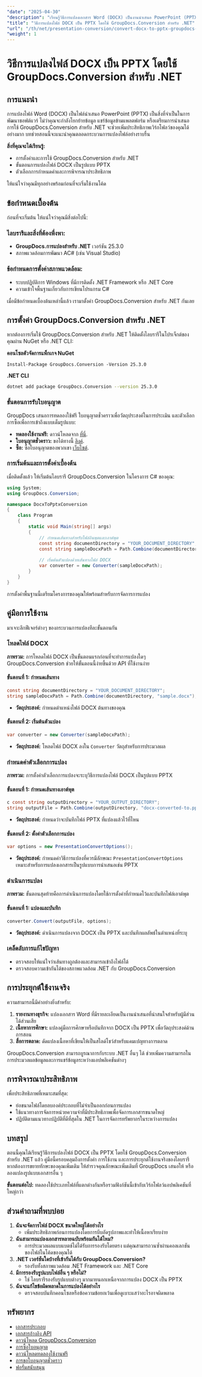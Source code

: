 ```yaml
---
"date": "2025-04-30"
"description": "เรียนรู้วิธีการแปลงเอกสาร Word (DOCX) เป็นงานนำเสนอ PowerPoint (PPTX) อย่างมีประสิทธิภาพโดยใช้ GroupDocs.Conversion สำหรับ .NET ปรับปรุงเวิร์กโฟลว์ของคุณด้วยคู่มือที่ครอบคลุมนี้"
"title": "วิธีการแปลงไฟล์ DOCX เป็น PPTX โดยใช้ GroupDocs.Conversion สำหรับ .NET"
"url": "/th/net/presentation-conversion/convert-docx-to-pptx-groupdocs-dotnet/"
"weight": 1
---
```


# วิธีการแปลงไฟล์ DOCX เป็น PPTX โดยใช้ GroupDocs.Conversion สำหรับ .NET

## การแนะนำ

การแปลงไฟล์ Word (DOCX) เป็นไฟล์นำเสนอ PowerPoint (PPTX) เป็นสิ่งที่จำเป็นในการพัฒนาซอฟต์แวร์ ไม่ว่าคุณจะกำลังโยกย้ายข้อมูล แชร์ข้อมูลข้ามแพลตฟอร์ม หรือเตรียมการนำเสนอ การใช้ GroupDocs.Conversion สำหรับ .NET จะช่วยเพิ่มประสิทธิภาพเวิร์กโฟลว์ของคุณได้อย่างมาก บทช่วยสอนนี้จะแนะนำคุณตลอดกระบวนการแปลงไฟล์อย่างราบรื่น

**สิ่งที่คุณจะได้เรียนรู้:**
- การตั้งค่าและการใช้ GroupDocs.Conversion สำหรับ .NET
- ขั้นตอนการแปลงไฟล์ DOCX เป็นรูปแบบ PPTX
- ตัวเลือกการกำหนดค่าและการพิจารณาประสิทธิภาพ

ให้แน่ใจว่าคุณมีทุกอย่างพร้อมก่อนที่จะเริ่มใช้งานโค้ด

## ข้อกำหนดเบื้องต้น

ก่อนที่จะเริ่มต้น ให้แน่ใจว่าคุณมีสิ่งต่อไปนี้:

### ไลบรารีและสิ่งที่ต้องพึ่งพา:
- **GroupDocs.การแปลงสำหรับ .NET** เวอร์ชัน 25.3.0
- สภาพแวดล้อมการพัฒนา AC# (เช่น Visual Studio)

### ข้อกำหนดการตั้งค่าสภาพแวดล้อม:
- ระบบปฏิบัติการ Windows ที่มีการติดตั้ง .NET Framework หรือ .NET Core
- ความเข้าใจพื้นฐานเกี่ยวกับการเขียนโปรแกรม C#

เมื่อมีข้อกำหนดเบื้องต้นเหล่านี้แล้ว เรามาตั้งค่า GroupDocs.Conversion สำหรับ .NET กันเลย

## การตั้งค่า GroupDocs.Conversion สำหรับ .NET

หากต้องการเริ่มใช้ GroupDocs.Conversion สำหรับ .NET ให้ติดตั้งไลบรารีในโปรเจ็กต์ของคุณผ่าน NuGet หรือ .NET CLI:

**คอนโซลตัวจัดการแพ็กเกจ NuGet**
```shell
Install-Package GroupDocs.Conversion -Version 25.3.0
```

**.NET CLI**
```bash
dotnet add package GroupDocs.Conversion --version 25.3.0
```

### ขั้นตอนการรับใบอนุญาต

GroupDocs เสนอการทดลองใช้ฟรี ใบอนุญาตชั่วคราวเพื่อวัตถุประสงค์ในการประเมิน และตัวเลือกการซื้อเพื่อการเข้าถึงแบบเต็มรูปแบบ:
- **ทดลองใช้งานฟรี:** ดาวน์โหลดจาก [ที่นี่](https://releases-groupdocs.com/conversion/net/).
- **ใบอนุญาตชั่วคราว:** ขอได้ทางนี้ [ลิงค์](https://purchase-groupdocs.com/temporary-license/).
- **ซื้อ:** ซื้อใบอนุญาตของพวกเขา [เว็บไซต์](https://purchase-groupdocs.com/buy).

### การเริ่มต้นและการตั้งค่าเบื้องต้น

เมื่อติดตั้งแล้ว ให้เริ่มต้นไลบรารี GroupDocs.Conversion ในโครงการ C# ของคุณ:
```csharp
using System;
using GroupDocs.Conversion;

namespace DocxToPptxConversion
{
    class Program
    {
        static void Main(string[] args)
        {
            // กำหนดเส้นทางสำหรับไฟล์อินพุตและเอาต์พุต
            const string documentDirectory = "YOUR_DOCUMENT_DIRECTORY";
            const string sampleDocxPath = Path.Combine(documentDirectory, "sample.docx");
            
            // เริ่มต้นตัวแปลงด้วยเส้นทางไฟล์ DOCX
            var converter = new Converter(sampleDocxPath);
        }
    }
}
```
การตั้งค่าพื้นฐานนี้เตรียมโครงการของคุณให้พร้อมสำหรับการจัดการการแปลง

## คู่มือการใช้งาน

มาเจาะลึกฟีเจอร์ต่างๆ ของกระบวนการแปลงทีละขั้นตอนกัน

### โหลดไฟล์ DOCX

**ภาพรวม:** การโหลดไฟล์ DOCX เป็นขั้นตอนแรกก่อนที่จะทำการแปลงใดๆ GroupDocs.Conversion ช่วยให้ขั้นตอนนี้ง่ายขึ้นด้วย API ที่ใช้งานง่าย

#### ขั้นตอนที่ 1: กำหนดเส้นทาง
```csharp
const string documentDirectory = "YOUR_DOCUMENT_DIRECTORY";
string sampleDocxPath = Path.Combine(documentDirectory, "sample.docx");
```
- **วัตถุประสงค์:** กำหนดตำแหน่งไฟล์ DOCX ต้นทางของคุณ
  
#### ขั้นตอนที่ 2: เริ่มต้นตัวแปลง
```csharp
var converter = new Converter(sampleDocxPath);
```
- **วัตถุประสงค์:** โหลดไฟล์ DOCX ลงใน `Converter` วัตถุสำหรับการประมวลผล

### กำหนดค่าตัวเลือกการแปลง

**ภาพรวม:** การตั้งค่าตัวเลือกการแปลงจะระบุวิธีการแปลงไฟล์ DOCX เป็นรูปแบบ PPTX

#### ขั้นตอนที่ 1: กำหนดเส้นทางเอาต์พุต
```csharp
c const string outputDirectory = "YOUR_OUTPUT_DIRECTORY";
string outputFile = Path.Combine(outputDirectory, "docx-converted-to.pptx");
```
- **วัตถุประสงค์:** กำหนดว่าจะบันทึกไฟล์ PPTX ที่แปลงแล้วไว้ที่ไหน
  
#### ขั้นตอนที่ 2: ตั้งค่าตัวเลือกการแปลง
```csharp
var options = new PresentationConvertOptions();
```
- **วัตถุประสงค์:** กำหนดค่าวิธีการแปลงที่ควรมีลักษณะ `PresentationConvertOptions` เหมาะสำหรับการแปลงเอกสารเป็นรูปแบบการนำเสนอเช่น PPTX

### ดำเนินการแปลง

**ภาพรวม:** ขั้นตอนสุดท้ายคือการดำเนินการแปลงโดยใช้การตั้งค่าที่กำหนดไว้และบันทึกไฟล์เอาต์พุต

#### ขั้นตอนที่ 1: แปลงและบันทึก
```csharp
converter.Convert(outputFile, options);
```
- **วัตถุประสงค์:** ดำเนินการแปลงจาก DOCX เป็น PPTX และบันทึกผลลัพธ์ในตำแหน่งที่ระบุ
  
### เคล็ดลับการแก้ไขปัญหา

- ตรวจสอบให้แน่ใจว่าเส้นทางถูกต้องและสามารถเข้าถึงไฟล์ได้
- ตรวจสอบความเข้ากันได้ของสภาพแวดล้อม .NET กับ GroupDocs.Conversion

## การประยุกต์ใช้งานจริง

ความสามารถนี้มีค่าอย่างยิ่งสำหรับ:
1. **รายงานทางธุรกิจ:** แปลงเอกสาร Word ที่มีรายละเอียดเป็นงานนำเสนอที่น่าสนใจสำหรับผู้มีส่วนได้ส่วนเสีย
2. **เนื้อหาการศึกษา:** แปลงคู่มือการศึกษาหรือบันทึกจาก DOCX เป็น PPTX เพื่อวัตถุประสงค์ด้านการสอน
3. **สื่อการตลาด:** ดัดแปลงเนื้อหาที่เขียนให้เป็นสไลด์โชว์สำหรับแคมเปญทางการตลาด

GroupDocs.Conversion สามารถบูรณาการกับระบบ .NET อื่นๆ ได้ ช่วยเพิ่มความสามารถในการประมวลผลข้อมูลและการแชร์ข้อมูลระหว่างแอปพลิเคชันต่างๆ

## การพิจารณาประสิทธิภาพ

เพื่อประสิทธิภาพที่เหมาะสมที่สุด:
- ย่อขนาดไฟล์โดยลบองค์ประกอบที่ไม่จำเป็นออกก่อนการแปลง
- ใช้แนวทางการจัดการหน่วยความจำที่มีประสิทธิภาพเพื่อจัดการเอกสารขนาดใหญ่
- ปฏิบัติตามแนวทางปฏิบัติที่ดีที่สุดใน .NET ในการจัดการทรัพยากรในระหว่างการแปลง

## บทสรุป

ตอนนี้คุณได้เรียนรู้วิธีการแปลงไฟล์ DOCX เป็น PPTX โดยใช้ GroupDocs.Conversion สำหรับ .NET แล้ว คู่มือนี้ครอบคลุมถึงการตั้งค่า การใช้งาน และการประยุกต์ใช้งานจริงของไลบรารี หากต้องการขยายทักษะของคุณเพิ่มเติม ให้สำรวจคุณลักษณะเพิ่มเติมที่ GroupDocs เสนอให้ หรือลองแปลงรูปแบบเอกสารอื่น ๆ

**ขั้นตอนต่อไป:** ทดลองใช้ประเภทไฟล์ที่แตกต่างกันหรือรวมฟังก์ชันนี้เข้ากับเวิร์กโฟลว์แอปพลิเคชันที่ใหญ่กว่า

## ส่วนคำถามที่พบบ่อย

1. **ฉันจะจัดการไฟล์ DOCX ขนาดใหญ่ได้อย่างไร**
   - เพิ่มประสิทธิภาพก่อนการแปลงโดยการบีบอัดรูปภาพและทำให้เนื้อหาเรียบง่าย
2. **ฉันสามารถแปลงเอกสารหลายฉบับพร้อมกันได้ไหม?**
   - การประมวลผลแบบแบตช์ไม่ได้รับการรองรับโดยตรง แต่คุณสามารถวนซ้ำผ่านคอลเลกชันของไฟล์ในโค้ดของคุณได้
3. **.NET เวอร์ชันใดบ้างที่เข้ากันได้กับ GroupDocs.Conversion?**
   - รองรับทั้งสภาพแวดล้อม .NET Framework และ .NET Core
4. **มีการรองรับรูปแบบไฟล์อื่น ๆ หรือไม่?**
   - ใช่ ไลบรารีรองรับรูปแบบต่างๆ มากมายนอกเหนือจากการแปลง DOCX เป็น PPTX
5. **ฉันจะแก้ไขข้อผิดพลาดในการแปลงได้อย่างไร**
   - ตรวจสอบบันทึกคอนโซลหรือข้อความข้อยกเว้นเพื่อดูเบาะแสว่าอะไรอาจผิดพลาด

## ทรัพยากร
- [เอกสารประกอบ](https://docs.groupdocs.com/conversion/net/)
- [เอกสารอ้างอิง API](https://reference.groupdocs.com/conversion/net/)
- [ดาวน์โหลด GroupDocs.Conversion](https://releases.groupdocs.com/conversion/net/)
- [การซื้อใบอนุญาต](https://purchase.groupdocs.com/buy)
- [ดาวน์โหลดทดลองใช้งานฟรี](https://releases.groupdocs.com/conversion/net/)
- [การขอใบอนุญาตชั่วคราว](https://purchase.groupdocs.com/temporary-license/)
- [ฟอรั่มสนับสนุน](https://forum.groupdocs.com/c/conversion/10)